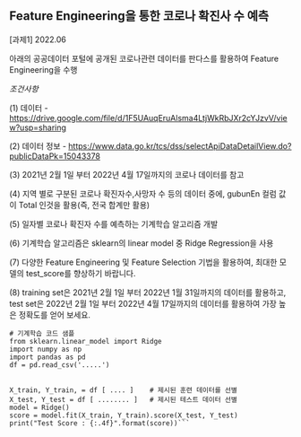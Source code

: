 ## Feature Engineering을 통한 코로나 확진사 수 예측

[과제1] 2022.06

아래의 공공데이터 포털에 공개된 코로나관련 데이터를 판다스를 활용하여 Feature Engineering을 수행

*조건사항*

(1) 데이터 - https://drive.google.com/file/d/1F5UAuqEruAlsma4LtjWkRbJXr2cYJzvV/view?usp=sharing

(2) 데이터 정보 - https://www.data.go.kr/tcs/dss/selectApiDataDetailView.do?publicDataPk=15043378

(3) 2021년 2월 1일 부터 2022년 4월 17일까지의 코로나 데이터를 참고

(4) 지역 별로 구분된 코로나 확진자수,사망자 수 등의 데이터 중에, gubunEn 컬럼 값이 Total 인것을 활용(즉, 전국 합계만 활용)

(5) 일자별 코로나 확진자 수를 예측하는 기계학습 알고리즘 개발

(6) 기계학습 알고리즘은 sklearn의 linear model 중 Ridge Regression을 사용

(7) 다양한 Feature Engineering 및 Feature Selection 기법을 활용하여, 최대한 모델의 test_score를 향상하기 바랍니다.

(8) training set은 2021년 2월 1일 부터 2022년 1월 31일까지의 데이터를 활용하고, test set은 2022년 2월 1일 부터 2022년 4월 17일까지의 데이터를 활용하여 가장 높은 정확도를 얻어 보세요.


```
# 기계학습 코드 샘플
from sklearn.linear_model import Ridge
import numpy as np
import pandas as pd
df = pd.read_csv('.....')


X_train, Y_train, = df [ .... ]    # 제시된 훈련 데이터를 선별
X_test, Y_test = df [ ........ ]   # 제시된 테스트 데이터 선별
model = Ridge()
score = model.fit(X_train, Y_train).score(X_test, Y_test)
print("Test Score : {:.4f}".format(score))```
